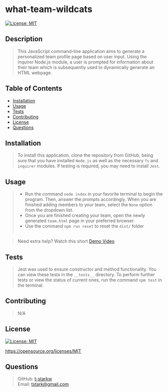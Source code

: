 # what-team-wildcats
  [![License: MIT](https://img.shields.io/badge/License-MIT-yellow.svg)](https://opensource.org/licenses/MIT)

  ## Description
  >This JavaScript command-line application aims to generate a personalized team profile page based on user input. Using the inquirer Node.js module, a user is prompted for information about their team which is subsequently used to dynamically generate an HTML webpage.

  <!-- ![](./assets/readme-gen-ss.png) -->

  ## Table of Contents
  * [Installation](#installation)
  * [Usage](#usage)
  * [Tests](#tests)
  * [Contributing](#contributing)
  * [License](#license)
  * [Questions](#questions)

  ## Installation
  >To install this application, clone the repository from GitHub, being sure that you have installed `Node.js` as well as the necessary `fs` and `inquirer` modules.
  >If testing is required, you may need to install `Jest`.

  ## Usage
  >* Run the command `node index` in your favorite terminal to begin the program. Then, answer the prompts accordingly. When you are finished adding members to your team, select the `None` option from the dropdown list.
  >* Once you are finished creating your team, open the newly generated `team.html` page in your preferred browser.
  >* Use the command `npm run reset` to reset the `dist/` folder
  <br><br>

  >Need extra help? Watch this short [Demo Video](https://drive.google.com/file/d/1veazAwav0G3iTV9c9Xu7A82zzwrVY0Dr/view)

  ## Tests
  >Jest was used to ensure constructor and method functionality. You can view these tests in the `__tests__` directory.
  >To perform further tests or view the status of current ones, run the command `npm test` in the terminal.

  ## Contributing
  >N/A

  ## License
  [![License: MIT](https://img.shields.io/badge/License-MIT-yellow.svg)](https://opensource.org/licenses/MIT)
  
  https://opensource.org/licenses/MIT 
    

  ## Questions
  >GitHub: [t-starkw](https://github.com/t-starkw) <br>
  >Email: tstark@gmail.com
